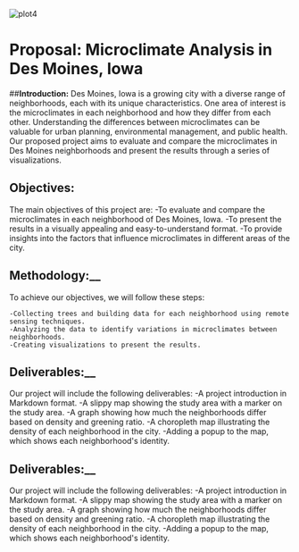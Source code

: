 

![plot4](plot4.jpeg)
# __Proposal: Microclimate Analysis in Des Moines, Iowa__

##__Introduction:__
Des Moines, Iowa is a growing city with a diverse range of neighborhoods, each with its unique characteristics. One area of interest is the microclimates in each neighborhood and how they differ from each other. Understanding the differences between microclimates can be valuable for urban planning, environmental management, and public health. Our proposed project aims to evaluate and compare the microclimates in Des Moines neighborhoods and present the results through a series of visualizations.

## __Objectives:__
The main objectives of this project are:
	-To evaluate and compare the microclimates in each neighborhood of Des Moines, Iowa.
	-To present the results in a visually appealing and easy-to-understand format.
	-To provide insights into the factors that influence microclimates in different areas of the city.

## __Methodology:____
To achieve our objectives, we will follow these steps:

	-Collecting trees and building data for each neighborhood using remote sensing techniques.
	-Analyzing the data to identify variations in microclimates between neighborhoods.
	-Creating visualizations to present the results.
## __Deliverables:____

Our project will include the following deliverables:
	-A project introduction in Markdown format.
	-A slippy map showing the study area with a marker on the study area.
	-A graph showing how much the neighborhoods differ based on density and greening ratio.
	-A choropleth map illustrating the density of each neighborhood in the city.
	-Adding a popup to the map, which shows each neighborhood's identity.

## __Deliverables:____
Our project will include the following deliverables:
	-A project introduction in Markdown format.
	-A slippy map showing the study area with a marker on the study area.
	-A graph showing how much the neighborhoods differ based on density and greening ratio.
	-A choropleth map illustrating the density of each neighborhood in the city.
	-Adding a popup to the map, which shows each neighborhood's identity.

